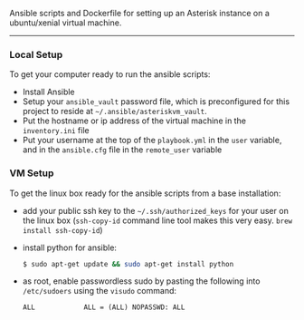 Ansible scripts and Dockerfile for setting up an Asterisk instance on a
ubuntu/xenial virtual machine.

-----

### Local Setup

To get your computer ready to run the ansible scripts:

- Install Ansible
- Setup your `ansible_vault` password file, which is preconfigured for this
project to reside at `~/.ansible/asteriskvm_vault`.
- Put the hostname or ip address of the virtual machine in the `inventory.ini`
file
- Put your username at the top of the `playbook.yml` in the `user` variable,
and in the `ansible.cfg` file in the `remote_user` variable

### VM Setup

To get the linux box ready for the ansible scripts from a base installation:

- add your public ssh key to the `~/.ssh/authorized_keys` for your user on the
linux box (`ssh-copy-id` command line tool makes this very easy. `brew install
ssh-copy-id`)
- install python for ansible:

    ```sh
    $ sudo apt-get update && sudo apt-get install python
    ```

- as root, enable passwordless sudo by pasting the following into
`/etc/sudoers` using the `visudo` command:

    ```
    ALL            ALL = (ALL) NOPASSWD: ALL
    ```

